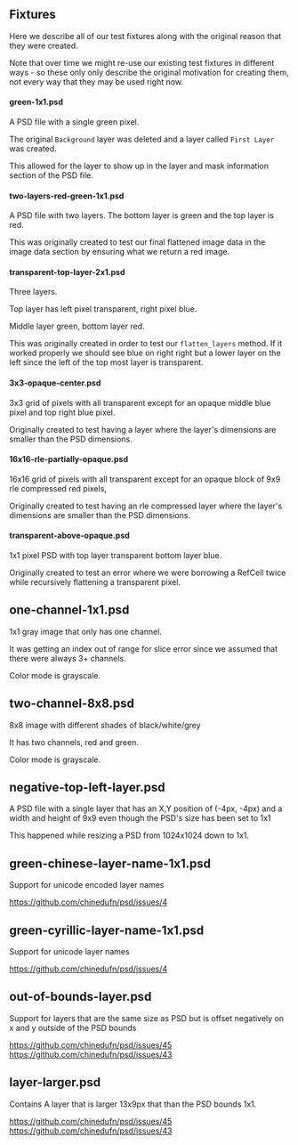 ## Fixtures

Here we describe all of our test fixtures along with the original reason that they were created.

Note that over time we might re-use our existing test fixtures in different ways - so these only
only describe the original motivation for creating them, not every way that they may be used right now.

#### green-1x1.psd

A PSD file with a single green pixel.

The original `Background` layer was deleted and a layer called `First Layer` was created.

This allowed for the layer to show up in the layer and mask information section of the PSD file.

#### two-layers-red-green-1x1.psd

A PSD file with two layers. The bottom layer is green and the top layer is red.

This was originally created to test our final flattened image data in the image data section
by ensuring what we return a red image.

#### transparent-top-layer-2x1.psd

Three layers.

Top layer has left pixel transparent, right pixel blue.

Middle layer green, bottom layer red.

This was originally created in order to test our `flatten_layers` method.
If it worked properly we should see blue on right right but a lower layer on the left
since the left of the top most layer is transparent.

#### 3x3-opaque-center.psd

3x3 grid of pixels with all transparent except for an opaque middle blue pixel and top right blue pixel.

Originally created to test having a layer where the layer's dimensions are smaller than the PSD dimensions.

#### 16x16-rle-partially-opaque.psd

16x16 grid of pixels with all transparent except for an opaque block of 9x9 rle compressed red pixels,

Originally created to test having an rle compressed layer where the layer's dimensions are smaller
than the PSD dimensions.

#### transparent-above-opaque.psd

1x1 pixel PSD with top layer transparent bottom layer blue.

Originally created to test an error where we were borrowing a RefCell twice while recursively flattening a transparent pixel.

## one-channel-1x1.psd

1x1 gray image that only has one channel.

It was getting an index out of range for slice error since we assumed that there were always 3+ channels.

Color mode is grayscale.

## two-channel-8x8.psd

8x8 image with different shades of black/white/grey

It has two channels, red and green.

Color mode is grayscale.

## negative-top-left-layer.psd

A PSD file with a single layer that has an X,Y position of (-4px, -4px) and a width and height of
9x9 even though the PSD's size has been set to 1x1

This happened while resizing a PSD from 1024x1024 down to 1x1.

## green-chinese-layer-name-1x1.psd

Support for unicode encoded layer names

https://github.com/chinedufn/psd/issues/4

## green-cyrillic-layer-name-1x1.psd

Support for unicode layer names

https://github.com/chinedufn/psd/issues/4


## out-of-bounds-layer.psd
Support for layers that are the same size as PSD but is offset negatively on x and y outside of the PSD bounds

https://github.com/chinedufn/psd/issues/45
https://github.com/chinedufn/psd/issues/43

## layer-larger.psd
Contains A layer that is larger 13x9px that than the PSD bounds 1x1.

https://github.com/chinedufn/psd/issues/45
https://github.com/chinedufn/psd/issues/43
